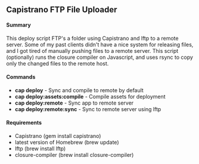 ## Capistrano FTP File Uploader

#### Summary

This deploy script FTP's a folder using Capistrano and lftp to a remote server.  Some of my past clients didn't have a nice system for releasing files, and I got tired of manually pushing files to a remote server.  This script (optionally) runs the closure compiler on Javascript, and uses rsync to copy only the changed files to the remote host.

#### Commands
* **cap deploy**                - Sync and compile to remote by default
* **cap deploy:assets:compile** - Compile assets for deployment
* **cap deploy:remote**         - Sync app to remote server
* **cap deploy:remote:sync**    - Sync to remote server using lftp

#### Requirements
* Capistrano (gem install capistrano)
* latest version of Homebrew (brew update)
* lftp (brew install lftp)
* closure-compiler (brew install closure-compiler)
